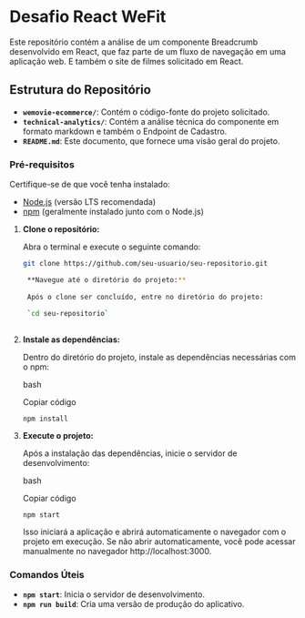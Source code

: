 # Desafio React WeFit

Este repositório contém a análise de um componente Breadcrumb desenvolvido em React, que faz parte de um fluxo de navegação em uma aplicação web. E também o site de filmes solicitado em React.

## Estrutura do Repositório

- **`wemovie-ecommerce/`**: Contém o código-fonte do projeto solicitado.
- **`technical-analytics/`**: Contém a análise técnica do componente em formato markdown e também o Endpoint de Cadastro.
- **`README.md`**: Este documento, que fornece uma visão geral do projeto.

### Pré-requisitos

Certifique-se de que você tenha instalado:

- [Node.js](https://nodejs.org/) (versão LTS recomendada)
- [npm](https://www.npmjs.com/) (geralmente instalado junto com o Node.js)

1. **Clone o repositório:**

   Abra o terminal e execute o seguinte comando:

   ```bash
   git clone https://github.com/seu-usuario/seu-repositorio.git

    **Navegue até o diretório do projeto:**
    
    Após o clone ser concluído, entre no diretório do projeto:
    
    `cd seu-repositorio` 
    
3.  **Instale as dependências:**
    
    Dentro do diretório do projeto, instale as dependências necessárias com o npm:
    
    bash
    
    Copiar código
    
    `npm install` 
    
4.  **Execute o projeto:**
    
    Após a instalação das dependências, inicie o servidor de desenvolvimento:
    
    bash
    
    Copiar código
    
    `npm start` 
    
    Isso iniciará a aplicação e abrirá automaticamente o navegador com o projeto em execução. Se não abrir automaticamente, você pode acessar manualmente no navegador http://localhost:3000.
    

### Comandos Úteis

-   **`npm start`**: Inicia o servidor de desenvolvimento.
-   **`npm run build`**: Cria uma versão de produção do aplicativo.
